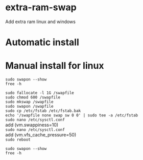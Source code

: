 # extra-ram-swap
Add extra ram linux and windows

# Automatic install

# Manual install for linux
```sudo swapon --show```<br />
```free -h```<br />

```sudo fallocate -l 1G /swapfile```<br />
```sudo chmod 600 /swapfile```<br />
```sudo mkswap /swapfile```<br />
```sudo swapon /swapfile```<br />
```sudo cp /etc/fstab /etc/fstab.bak```<br />
```echo '/swapfile none swap sw 0 0' | sudo tee -a /etc/fstab```<br />
```sudo nano /etc/sysctl.conf```<br />
add (vm.swappiness=10)<br />
```sudo nano /etc/sysctl.conf```<br />
add (vm.vfs_cache_pressure=50)<br />
```sudo reboot```<br />

```sudo swapon --show```<br />
```free -h```<br />

